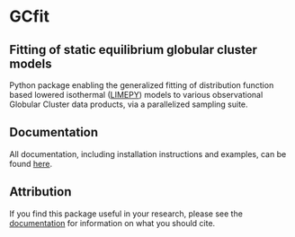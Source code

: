 # GCfit

## Fitting of static equilibrium globular cluster models

Python package enabling the generalized fitting of distribution function based
lowered isothermal ([LIMEPY](https://github.com/mgieles/limepy)) models to
various observational Globular Cluster data products, via a parallelized
sampling suite.

## Documentation
All documentation, including installation instructions and examples, can be
found [here](https://GCfit.readthedocs.io).

## Attribution

If you find this package useful in your research, please see the
[documentation](https://GCfit.readthedocs.io/en/latest/citations.html) for
information on what you should cite.
